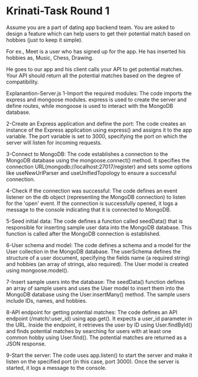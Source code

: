 # Krinati-Task Round 1
Assume you are a part of dating app backend team. You are asked to design a feature which can help users to get their potential match based on hobbies (just to keep it simple).

For ex.,
Meet is a user who has signed up for the app. He has inserted his hobbies as, Music, Chess, Drawing.

He goes to our app and his client calls your API to get potential matches. Your API should return all the potential matches based on the degree of compatibility.

Explanantion-Server.js
1-Import the required modules: The code imports the express and mongoose modules. express is used to create the server and define routes, while mongoose is used to interact with the MongoDB database.

2-Create an Express application and define the port: The code creates an instance of the Express application using express() and assigns it to the app variable. The port variable is set to 3000, specifying the port on which the server will listen for incoming requests.

3-Connect to MongoDB: The code establishes a connection to the MongoDB database using the mongoose.connect() method. It specifies the connection URL(mongodb://localhost:27017/register) and sets some options like useNewUrlParser and useUnifiedTopology to ensure a successful connection.

4-Check if the connection was successful: The code defines an event listener on the db object (representing the MongoDB connection) to listen for the 'open' event. If the connection is successfully opened, it logs a message to the console indicating that it is connected to MongoDB.

5-Seed initial data: The code defines a function called seedData() that is responsible for inserting sample user data into the MongoDB database. This function is called after the MongoDB connection is established.

6-User schema and model: The code defines a schema and a model for the User collection in the MongoDB database. The userSchema defines the structure of a user document, specifying the fields name (a required string) and hobbies (an array of strings, also required). The User model is created using mongoose.model().

7-Insert sample users into the database: The seedData() function defines an array of sample users and uses the User model to insert them into the MongoDB database using the User.insertMany() method. The sample users include IDs, names, and hobbies.

8-API endpoint for getting potential matches: The code defines an API endpoint (/match/:user_id) using app.get(). It expects a user_id parameter in the URL. Inside the endpoint, it retrieves the user by ID using User.findById() and finds potential matches by searching for users with at least one common hobby using User.find(). The potential matches are returned as a JSON response.

9-Start the server: The code uses app.listen() to start the server and make it listen on the specified port (in this case, port 3000). Once the server is started, it logs a message to the console.
